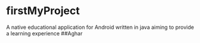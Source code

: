 # firstMyProject
A native educational  application  for Android written in java aiming to provide a learning experience 
##Aghar
